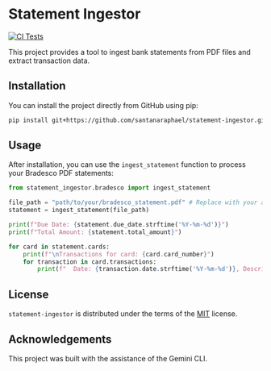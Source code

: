 # Statement Ingestor

[![CI Tests](https://github.com/santanaraphael/statement-ingestor/workflows/CI%20Tests/badge.svg)](https://github.com/santanaraphael/statement-ingestor/actions?query=workflow%3A%22CI+Tests%22)

This project provides a tool to ingest bank statements from PDF files and extract transaction data.

## Installation

You can install the project directly from GitHub using pip:

```bash
pip install git+https://github.com/santanaraphael/statement-ingestor.git
```

## Usage

After installation, you can use the `ingest_statement` function to process your Bradesco PDF statements:

```python
from statement_ingestor.bradesco import ingest_statement

file_path = "path/to/your/bradesco_statement.pdf" # Replace with your actual PDF file path
statement = ingest_statement(file_path)

print(f"Due Date: {statement.due_date.strftime('%Y-%m-%d')}")
print(f"Total Amount: {statement.total_amount}")

for card in statement.cards:
    print(f"\nTransactions for card: {card.card_number}")
    for transaction in card.transactions:
        print(f"  Date: {transaction.date.strftime('%Y-%m-%d')}, Description: {transaction.description}, Amount: {transaction.amount}")
```

## License

`statement-ingestor` is distributed under the terms of the [MIT](https://spdx.org/licenses/MIT.html) license.

## Acknowledgements

This project was built with the assistance of the Gemini CLI.